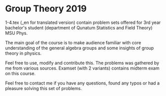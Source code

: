 # Group Theory 2019
1-4.tex (_en for translated version) contain problem sets offered for 3rd year bachelor's student (department of Qunatum Statistics and Field Theory) MSU Phys.

The main goal of the course is to make audience familiar with core understanding of the general algebra groups and some insights of group theory in physics.

Feel free to use, modify and contribute this. The problems was gathered by me from various sources.
Examset (with 2 variants) contains midterm exam on this course.

Feel free to contact me if you have any questions, found any typos or had a pleasure solving this set of problems.
